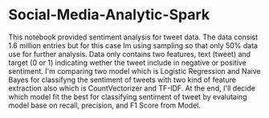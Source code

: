 # Social-Media-Analytic-Spark
This notebook provided sentiment analysis for tweet data. The data consist 1.6 million entries but for this case Im using sampling so that only 50% data use for further analysis. Data only contains two features, text (tweet) and target (0 or 1) indicating wether the tweet include in negative or positive sentiment. I'm comparing two model which is Logistic Regression and Naive Bayes for classifyng the sentiment of tweets with two kind of feature extraction also which is CountVectorizer and TF-IDF. At the end, I'll decide which model fit the best for classifying sentiment of tweet by evalutaing model base on recall, precision, and F1 Score from Model.
